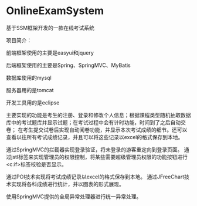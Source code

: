 # OnlineExamSystem
基于SSM框架开发的一款在线考试系统




项目简介：

前端框架使用的主要是easyui和jquery

后端框架使用的主要是Spring、SpringMVC、MyBatis

数据库使用的mysql

服务器用的是tomcat

开发工具用的是eclipse

主要实现的功能是考生的注册、登录和修改个人信息；根据课程类型随机抽取数据库中的考试题库并显示试题；在考试过程中会有计时功能，时间到了之后自动交卷；
在考生提交试卷后实现自动阅卷功能，并显示本次考试成绩的细节。还可以查看以往所有考试成绩记录，并且可以将这些记录以excel的格式保存到本地。

通过SpringMVC的拦截器实现登录验证，将未登录的游客重定向到登录页面。
通过jstl标签来实现管理员的权限控制，将某些需要超级管理员权限的功能按钮进行<c:if>标签校验是否显示。

通过POI技术实现将考试成绩记录以excel的格式保存到本地。
通过JFreeChart技术实现将各科成绩进行统计，并以图表的形式展现。

使用SpringMVC提供的全局异常处理器进行统一异常处理。

